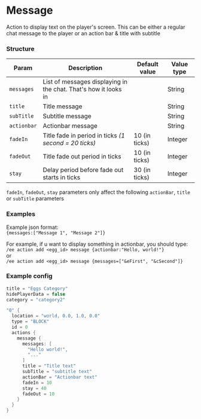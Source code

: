 # Message

Action to display text on the player's screen. This can be either a regular chat message to the player or an action bar & title with subtitle

### Structure
| Param       | Description                                                     | Default value | Value type |
|-------------|-----------------------------------------------------------------|---------------|------------|
| `messages`  | List of messages displaying in the chat. That's how it looks in |               |   String   |
| `title`     | Title message                                                   |               |   String   |
| `subTitle`  | Subtitle message                                                |               |   String   |
| `actionbar` | Actionbar message                                               |               |   String   |
| `fadeIn`    | Title fade in period in ticks _(1 second = 20 ticks)_           | 10 (in ticks) |   Integer  |
| `fadeOut`   | Title fade out period in ticks                                  | 10 (in ticks) |   Integer  |
| `stay`      | Delay period before fade out starts in ticks                    | 30 (in ticks) |   Integer  |

`fadeIn`, `fadeOut`, `stay` parameters only affect the following `actionBar`, `title` or `subTitle` parameters
### Examples
Example json format:  
`{messages:["Message 1", "Message 2"]}`

For example, if u want to display something in actionbar, you should type:  
`/ee action add <egg_id> message {actionbar:"Hello, world!"}`  
or  
`/ee action add <egg_id> message {messages=["&eFirst", "&cSecond"]}`

### Example config

[comment]: <> (armasm, d, ini, kotlin, makefile, perl, python, r, swift, x86asm)

```kotlin
title = "Eggs Category"
hidePlayerData = false
category = "category2"

"0" {
  location = "world, 0.0, 1.0, 0.0"
  type = "BLOCK"
  id = 0
  actions {
    message {
      messages: [
        "Hello world!",
        "..."
      ]
      title = "Title text"
      subTitle = "subtitle text"
      actionBar = "Actionbar text"
      fadeIn = 10
      stay = 40
      fadeOut = 10
    }
  }
}
```
